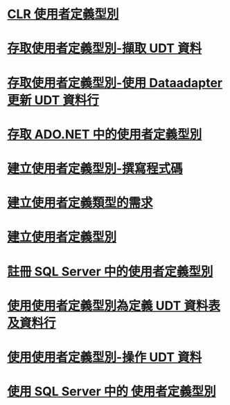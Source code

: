 # [CLR 使用者定義型別](clr-user-defined-types.md)
# [存取使用者定義型別-擷取 UDT 資料](accessing-user-defined-types-retrieving-udt-data.md)
# [存取使用者定義型別-使用 Dataadapter 更新 UDT 資料行](accessing-user-defined-types-updating-udt-columns-with-dataadapters.md)
# [存取 ADO.NET 中的使用者定義型別](accessing-user-defined-types-in-ado-net.md)
# [建立使用者定義型別-撰寫程式碼](creating-user-defined-types-coding.md)
# [建立使用者定義類型的需求](creating-user-defined-types-requirements.md)
# [建立使用者定義型別](creating-user-defined-types.md)
# [註冊 SQL Server 中的使用者定義型別](registering-user-defined-types-in-sql-server.md)
# [使用使用者定義型別為定義 UDT 資料表及資料行](working-with-user-defined-types-defining-udt-tables-and-columns.md)
# [使用使用者定義型別-操作 UDT 資料](working-with-user-defined-types-manipulating-udt-data.md)
# [使用 SQL Server 中的 使用者定義型別](working-with-user-defined-types-in-sql-server.md)
